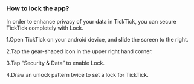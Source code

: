 ### How to lock the app?
In order to enhance privacy of your data in TickTick, you can secure TickTick completely with Lock.

1.Open TickTick on your android device, and slide the screen to the right.

2.Tap the gear-shaped icon in the upper right hand corner.

3.Tap “Security & Data” to enable Lock.

4.Draw an unlock pattern twice to set a lock for TickTick.
